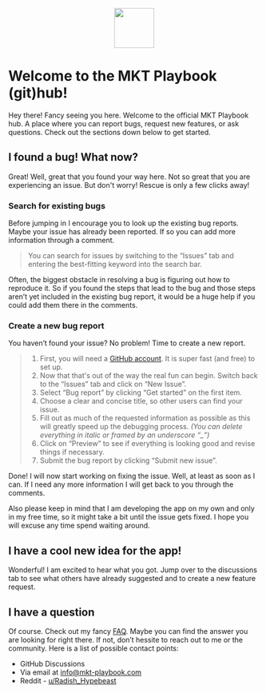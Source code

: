<p align="center">
  <img src="https://uploads-ssl.webflow.com/61313814ebfee0be793ee856/613139f7f26ab239fa83447c_Icon_final_Standard_Standard.svg" width=80 />
</p>

# Welcome to the MKT Playbook (git)hub!

Hey there! Fancy seeing you here. Welcome to the official MKT Playbook hub. A place where you can report bugs, request new features, or ask questions. Check out the sections down below to get started.

## I found a bug! What now?

Great! Well, great that you found your way here. Not so great that you are experiencing an issue. But don't worry! Rescue is only a few clicks away!

### Search for existing bugs

Before jumping in I encourage you to look up the existing bug reports. Maybe your issue has already been reported. If so you can add more information through a comment.

> You can search for issues by switching to the “Issues” tab and entering the best-fitting keyword into the search bar.

Often, the biggest obstacle in resolving a bug is figuring out how to reproduce it. So if you found the steps that lead to the bug and those steps aren’t yet included in the existing bug report, it would be a huge help if you could add them there in the comments.

### Create a new bug report

You haven’t found your issue? No problem! Time to create a new report.

> 1. First, you will need a [GitHub account](https://github.com/signup). It is super fast (and free) to set up.
> 2. Now that that's out of the way the real fun can begin. Switch back to the “Issues” tab and click on “New Issue”.
> 3. Select “Bug report” by clicking “Get started” on the first item.
> 4. Choose a clear and concise title, so other users can find your issue.
> 5. Fill out as much of the requested information as possible as this will greatly speed up the debugging process.
> *(You can delete everything in italic or framed by an underscore “_”)*
> 6. Click on “Preview” to see if everything is looking good and revise things if necessary.
> 7. Submit the bug report by clicking “Submit new issue”.

Done! I will now start working on fixing the issue. Well, at least as soon as I can. If I need any more information I will get back to you through the comments.

Also please keep in mind that I am developing the app on my own and only in my free time, so it might take a bit until the issue gets fixed. I hope you will excuse any time spend waiting around.

## I have a cool new idea for the app!

Wonderful! I am excited to hear what you got. Jump over to the discussions tab to see what others have already suggested and to create a new feature request.

## I have a question

Of course. Check out my fancy [FAQ](https://www.notion.so/MKT-Playbook-FAQ-9ffc72de666042ff89fbab7e728ead39). Maybe you can find the answer you are looking for right there. If not, don’t hessite to reach out to me or the community. Here is a list of possible contact points:

- GitHub Discussions
- Via email at [info@mkt-playbook.com](mailto:info@mkt-playbook.com)
- Reddit - [u/Radish_Hypebeast](https://www.reddit.com/user/Radish_Hypebeast)
